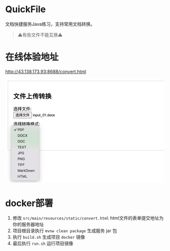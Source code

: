 # QuickFile
文档快捷服务Java练习，支持常用文档转换。
> ⚠️有些文件不能互换⚠️


# 在线体验地址
http://43.138.173.93:8688/convert.html

![convert_demo.png](output/convert_demo.png)

# docker部署
1. 修改 `src/main/resources/static/convert.html` html文件的表单提交地址为你的服务器地址
2. 项目根目录执行 `mvnw clean package` 生成服务 jar 包
3. 执行 `build.sh` 生成项目 `docker` 镜像
4. 最后执行 `run.sh` 运行项目镜像